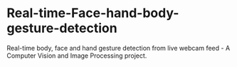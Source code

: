 # Real-time-Face-hand-body-gesture-detection
Real-time body, face and hand gesture detection from live webcam feed - A Computer Vision and Image Processing project.
